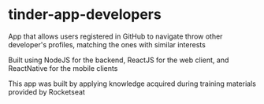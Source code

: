 # tinder-app-developers
App that allows users registered in GitHub to navigate throw other developer's profiles, matching the ones with similar interests

Built using NodeJS for the backend, ReactJS for the web client, and ReactNative for the mobile clients

This app was built by applying knowledge acquired during training materials provided by Rocketseat
